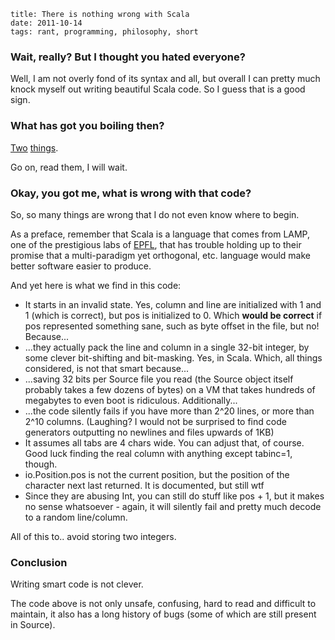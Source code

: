     title: There is nothing wrong with Scala
    date: 2011-10-14
    tags: rant, programming, philosophy, short

### Wait, really? But I thought you hated everyone?

Well, I am not overly fond of its syntax and all, but overall I can
pretty much knock myself out writing beautiful Scala code. So I guess
that is a good sign.

### What has got you boiling then?

[Two](https://lampsvn.epfl.ch/trac/scala/browser/scala/tags/R_2_9_1_final/src//library/scala/io/Source.scala#L244) [things](https://lampsvn.epfl.ch/trac/scala/browser/scala/tags/R_2_9_1_final/src//library/scala/io/Position.scala#L1).

Go on, read them, I will wait.

### Okay, you got me, what is wrong with that code?

So, so many things are wrong that I do not even know where to begin.

As a preface, remember that Scala is a language that comes from LAMP,
one of the prestigious labs of [EPFL](http://epfl.ch/), that has trouble
holding up to their promise that a multi-paradigm yet orthogonal, etc.
language would make better software easier to produce.

And yet here is what we find in this code:

  * It starts in an invalid state. Yes, column and line are initialized
  with 1 and 1 (which is correct), but pos is initialized to 0. Which
  **would be correct** if pos represented something sane, such as byte
  offset in the file, but no! Because...
  * ...they actually pack the line and column in a single 32-bit integer,
  by some clever bit-shifting and bit-masking. Yes, in Scala. Which, all
  things considered, is not that smart because...
  * ...saving 32 bits per Source file you read (the Source object itself
  probably takes a few dozens of bytes) on a VM that takes hundreds of
  megabytes to even boot is ridiculous. Additionally...
  * ...the code silently fails if you have more than 2^20 lines, or more
  than 2^10 columns. (Laughing? I would not be surprised to find code
  generators outputting no newlines and files upwards of 1KB)
  * It assumes all tabs are 4 chars wide. You can adjust that, of course.
  Good luck finding the real column with anything except tabinc=1, though.
  * io.Position.pos is not the current position, but the position of the
  character next last returned. It is documented, but still wtf
  * Since they are abusing Int, you can still do stuff like pos + 1, but
  it makes no sense whatsoever - again, it will silently fail and pretty
  much decode to a random line/column.

All of this to.. avoid storing two integers.

### Conclusion

Writing smart code is not clever.

The code above is not only unsafe, confusing, hard to read and difficult
to maintain, it also has a long history of bugs (some of which are still
present in Source).
